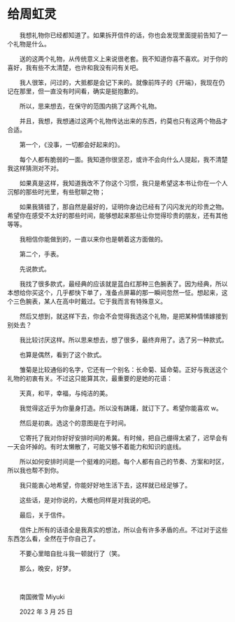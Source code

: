 # 给周虹灵

　　我想礼物你已经都知道了。如果拆开信件的话，你也会发现里面提前告知了一个礼物是什么。

　　送的这两个礼物，从传统意义上来说很老套。我不知道你喜不喜欢。对于你的喜好，我有些不太清楚，也许和我没有问有关吧。

　　我人很笨，问过的，大抵都是会记下来的。就像前阵子的《开端》，我现在仍记在那里，但一直没有时间看，确实是挺抱歉的。

　　所以，思来想去，在保守的范围内挑了这两个礼物。

　　并且，我想，我想通过这两个礼物传达出来的东西，约莫也只有这两个物品才合适。

　　第一个，《没事，一切都会好起来的》。

　　每个人都有脆弱的一面。我知道你很坚忍，或许不会向什么人提起，我不清楚我这样猜测对不对。

　　如果真是这样，我知道我改不了你这个习惯，我只是希望这本书让你在一个人沉郁的那些时光里，有些慰聊之物；

　　如果我猜错了，那自然是最好的，证明你身边已经有了闪闪发光的珍贵之物。希望你在感受不太好的那些时间，能够想起来那些让你觉得珍贵的朋友，还有其他等等。

　　我相信你能做到的，一直以来你也是朝着这方面做的。

　　第二个，手表。

　　先说款式。

　　我找了很多款式，最经典的应该就是蓝白红那种三色腕表了。因为经典，所以本想给你买这个，几乎都快下单了，准备点屏幕的那一瞬间忽然一怔。想起来，这个三色腕表，某人在高中时戴过。它于我而言有特殊意义。

　　然后又想到，就这样下去，你会不会觉得我选这个礼物，是把某种情愫嫁接到别处去？

　　我比较讨厌这样。所以思来想去，想了很多，最终弃用了。选了另一种款式。

　　也算是偶然，看到了这个款式。

　　雏菊是比较通俗的名字，它还有一个别名：长命菊、延命菊。正好与我送这个礼物的初衷有关。不过这只能算其次，最重要的是她的花语：

　　天真，和平，幸福，与纯洁的美。

　　我觉得这近乎为你量身打造。所以没有踌躇，就订下了。希望你能喜欢 w。

　　然后是初衷。选这个的意图是在于时间。

　　它寄托了我对你好好安排时间的希冀。有时候，把自己绷得太紧了，迟早会有一天会坏掉的。有时太懒散了，可能又够不着能力和知识的底线。

　　所以如何安排时间是一个挺难的问题。每个人都有自己的节奏、方案和时区，所以我也帮不到你。

　　我只能衷心地希望，你能好好地生活下去，这样就已经足够了。

　　这些话，是对你说的，大概也同样是对我说的吧。

　　最后，关于信件。

　　信件上所有的话语全是我真实的想法，所以会有许多矛盾的点。不过对于这些东西怎么看，全然在于你自己了。

　　不要心里暗自批斗我一顿就行了（笑。

　　那么，晚安，好梦。

<br />

　　南国微雪 Miyuki

　　2022 年 3 月 25 日


